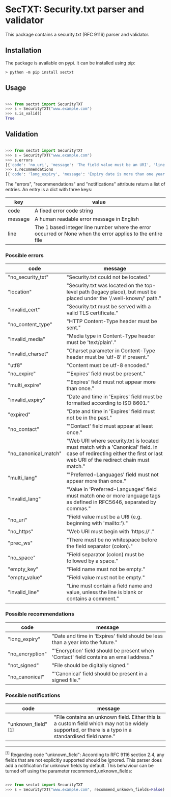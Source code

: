 # SecTXT: Security.txt parser and validator

This package contains a security.txt (RFC 9116) parser and validator.

## Installation

The package is available on pypi. It can be installed using pip:

```console
> python -m pip install sectxt
```

## Usage

```python

>>> from sectxt import SecurityTXT
>>> s = SecurityTXT("www.example.com")
>>> s.is_valid()
True

```

## Validation

```python

>>> from sectxt import SecurityTXT
>>> s = SecurityTXT("www.example.com")
>>> s.errors
[{'code': 'no_uri', 'message': 'The field value must be an URI', 'line': 2}, {'code': 'no_expire', 'message': 'The Expires field is missing', 'line': None}]
>>> s.recommendations
[{'code': 'long_expiry', 'message': 'Expiry date is more than one year in the future', 'line': 3}]
```

The "errors", "recommendations" and "notifications" attribute return a list of entries. An entry is
a dict with three keys:

| key     | value                                                                                                      |
|---------|------------------------------------------------------------------------------------------------------------|
| code    | A fixed error code string                                                                                  |
| message | A human readable error message in English                                                                  |
| line    | The 1 based integer line number where the error occurred or None when the error applies to the entire file |

### Possible errors

| code                 | message                                                                                                                 |
|----------------------|-------------------------------------------------------------------------------------------------------------------------|
| "no_security_txt"    | "Security.txt could not be located."                                                                                    |
| "location"           | "Security.txt was located on the top-level path (legacy place), but must be placed under the '/.well-known/' path."     |
| "invalid_cert"       | "Security.txt must be served with a valid TLS certificate."                                                             |
| "no_content_type"    | "HTTP Content-Type header must be sent."                                                                                |
| "invalid_media"      | "Media type in Content-Type header must be 'text/plain'."                                                               |
| "invalid_charset"    | "Charset parameter in Content-Type header must be 'utf-8' if present."                                                  |
| "utf8"               | "Content must be utf-8 encoded."                                                                                        |
| "no_expire"          | "'Expires' field must be present."                                                                                      |
| "multi_expire"       | "'Expires' field must not appear more than once."                                                                       |
| "invalid_expiry"     | "Date and time in 'Expires' field must be formatted according to ISO 8601."                                             | 
| "expired"            | "Date and time in 'Expires' field must not be in the past."                                                             |
| "no_contact"         | "'Contact' field must appear at least once."                                                                            |
| "no_canonical_match" | "Web URI where security.txt is located must match with a 'Canonical' field. In case of redirecting either the first or last web URI of the redirect chain must match." |
| "multi_lang"         | "'Preferred-Languages' field must not appear more than once."                                                           |
| "invalid_lang"       | "Value in 'Preferred-Languages' field must match one or more language tags as defined in RFC5646, separated by commas." |
| "no_uri"             | "Field value must be a URI (e.g. beginning with 'mailto:')."                                                            |
| "no_https"           | "Web URI must begin with 'https://'."                                                                                   |
| "prec_ws"            | "There must be no whitespace before the field separator (colon)."                                                       |
| "no_space"           | "Field separator (colon) must be followed by a space."                                                                  | 
| "empty_key"          | "Field name must not be empty."                                                                                         |
| "empty_value"        | "Field value must not be empty."                                                                                        |
| "invalid_line"       | "Line must contain a field name and value, unless the line is blank or contains a comment."                             |

### Possible recommendations

| code             | message                                                                                                  |
|------------------|----------------------------------------------------------------------------------------------------------|
| "long_expiry"    | "Date and time in 'Expires' field should be less than a year into the future."                           |
| "no_encryption"  | "'Encryption' field should be present when 'Contact' field contains an email address."                   |
| "not_signed"     | "File should be digitally signed."                                                                       |
| "no_canonical"   | "'Canonical' field should be present in a signed file."                                                  |

### Possible notifications

| code             | message                                                                                                  |
|------------------|----------------------------------------------------------------------------------------------------------|
| "unknown_field"<sup>[1]</sup>  | "File contains an unknown field. Either this is a custom field which may not be widely supported, or there is a typo in a standardised field name." |

---

<sup>[1]</sup> Regarding code "unknown_field": According to RFC 9116 section 2.4, any fields that are not explicitly supported should be ignored. This parser does add a notification for unknown fields by default. This behaviour can be turned off using the parameter recommend_unknown_fields:
```python

>>> from sectxt import SecurityTXT
>>> s = SecurityTXT("www.example.com", recommend_unknown_fields=False)
```
